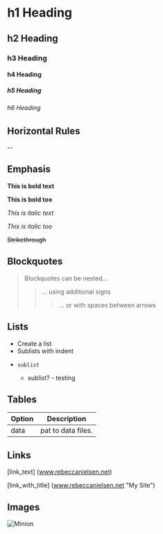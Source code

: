 # h1 Heading
## h2 Heading
### h3 Heading
#### h4 Heading
##### h5 Heading
###### h6 Heading


## Horizontal Rules

--

## Emphasis

**This is bold text**

__This is bold too__

*This is italic text*

_This is italic too_

~~Strikethrough~~

## Blockquotes

> Blockquotes can be nested...
>> ... using additional signs
> > > ... or with spaces between arrows

## Lists

+ Create a list
+ Sublists with indent
+     sublist
     + sublist?
      - testing

## Tables
| Option | Description |
| ------ | ----------- |
| data   | pat to data files.|

## Links

[link_text] (www.rebeccanielsen.net)

[link_with_title] (www.rebeccanielsen.net "My Site")

## Images

![Minion](https://octodex.github.com/images/minion.png)
